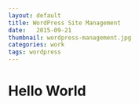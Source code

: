 ```yaml
---
layout: default
title: WordPress Site Management
date:   2015-09-21
thumbnail: wordpress-management.jpg
categories: work
tags: wordpress
---
```


# Hello World
